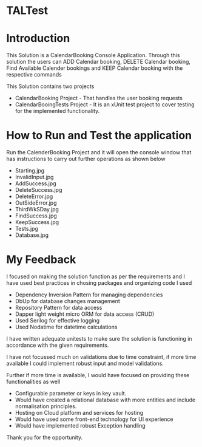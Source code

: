 # TALTest

# Introduction

This Solution is a CalendarBooking Console Application.
Through this solution the users can ADD Calendar booking, DELETE Calendar booking, Find Available Calender bookings and KEEP Calendar booking with the respective commands

This Solution contains two projects

- CalendarBooking Project - That handles the user booking requests
- CalendarBooingTests Project - It is an xUnit test project to cover testing for the implemented functionality.

# How to Run and Test the application

Run the CalenderBooking Project and it will open the console window that has instructions to carry out further operations as shown below

- Starting.jpg
- InvalidInput.jpg
- AddSuccess.jpg
- DeleteSuccess.jpg
- DeleteError.jpg
- OutSideError.jpg
- ThirdWkSDay.jpg
- FindSuccess.jpg
- KeepSuccess.jpg
- Tests.jpg
- Database.jpg

# My Feedback

I focused on making the solution function as per the requirements and I have used best practices in chosing packages and organizing code
I used

- Dependency Inversion Pattern for managing dependencies
- DbUp for database changes management
- Repository Pattern for data access
- Dapper light weight micro ORM for data access (CRUD)
- Used Serilog for effective logging
- Used Nodatime for datetime calculations

I have written adequate unitests to make sure the solution is functioning in accordance with the given requirements.

I have not focussed much on validations due to time constraint, if more time available I could implement robust input and model validations.

Further if more time is available, I would have focused on providing these functionalities as well

- Configurable parameter or keys in key vault.
- Would have created a relational database with more entities and include normalisation principles.
- Hosting on Cloud platform and services for hosting
- Would have used some front-end technology for UI experience
- Would have implemented robust Exception handling

Thank you for the opportunity.
